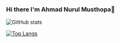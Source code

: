 ### Hi there I'm Ahmad Nurul Musthopa👋




![GitHub stats ](https://github-readme-stats.vercel.app/api?username=skipper-09&show_icons=true&bg_color=9E7676)  


[![Top Langs](https://github-readme-stats.vercel.app/api/top-langs/?username=skipper-09&layout=compact)](https://github.com/anuraghazra/github-readme-stats)
